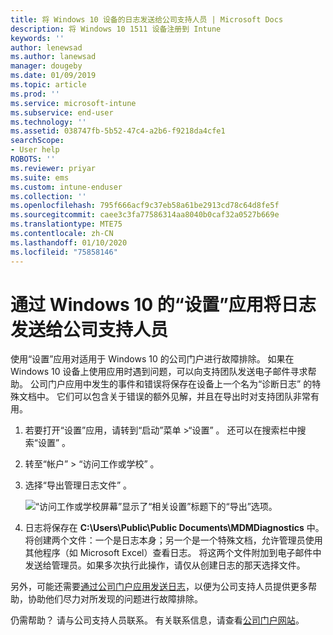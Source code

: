 ```yaml
---
title: 将 Windows 10 设备的日志发送给公司支持人员 | Microsoft Docs
description: 将 Windows 10 1511 设备注册到 Intune
keywords: ''
author: lenewsad
ms.author: lanewsad
manager: dougeby
ms.date: 01/09/2019
ms.topic: article
ms.prod: ''
ms.service: microsoft-intune
ms.subservice: end-user
ms.technology: ''
ms.assetid: 038747fb-5b52-47c4-a2b6-f9218da4cfe1
searchScope:
- User help
ROBOTS: ''
ms.reviewer: priyar
ms.suite: ems
ms.custom: intune-enduser
ms.collection: ''
ms.openlocfilehash: 795f666acf9c37eb58a61be2913cd78c64d8fe5f
ms.sourcegitcommit: caee3c3fa77586314aa8040b0caf32a0527b669e
ms.translationtype: MTE75
ms.contentlocale: zh-CN
ms.lasthandoff: 01/10/2020
ms.locfileid: "75858146"
---
```

# <a name="send-logs-to-your-company-support-from-the-settings-app-for-windows-10"></a>通过 Windows 10 的“设置”应用将日志发送给公司支持人员

使用“设置”应用对适用于 Windows 10 的公司门户进行故障排除。 如果在 Windows 10 设备上使用应用时遇到问题，可以向支持团队发送电子邮件寻求帮助。 公司门户应用中发生的事件和错误将保存在设备上一个名为“诊断日志”  的特殊文档中。 它们可以包含关于错误的额外见解，并且在导出时对支持团队非常有用。

1. 若要打开“设置”应用，请转到“启动”菜单 >“设置”    。 还可以在搜索栏中搜索“设置”  。
2. 转至“帐户”   > “访问工作或学校”  。
3. 选择“导出管理日志文件”  。

   ![“访问工作或学校屏幕”显示了“相关设置”标题下的“导出”选项。](./media/w10-export-logs.png)

4. 日志将保存在 **C:\Users\Public\Public Documents\MDMDiagnostics** 中。 将创建两个文件：一个是日志本身；另一个是一个特殊文档，允许管理员使用其他程序（如 Microsoft Excel）查看日志。 将这两个文件附加到电子邮件中发送给管理员。如果多次执行此操作，请仅从创建日志的那天选择文件。 

另外，可能还需要[通过公司门户应用发送日志](send-logs-to-your-it-admin-cp-windows.md)，以便为公司支持人员提供更多帮助，协助他们尽力对所发现的问题进行故障排除。 

仍需帮助？ 请与公司支持人员联系。 有关联系信息，请查看[公司门户网站](https://go.microsoft.com/fwlink/?linkid=2010980)。
